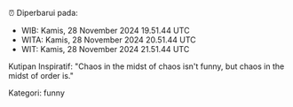 ⏰ Diperbarui pada:
- WIB: Kamis, 28 November 2024 19.51.44 UTC
- WITA: Kamis, 28 November 2024 20.51.44 UTC
- WIT: Kamis, 28 November 2024 21.51.44 UTC

Kutipan Inspiratif:
"Chaos in the midst of chaos isn't funny, but chaos in the midst of order is."


Kategori: funny

